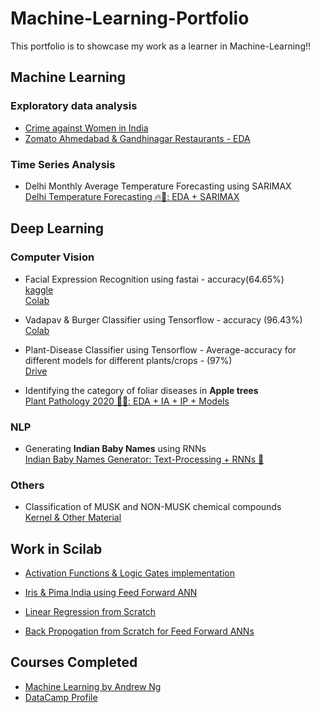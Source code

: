 # Machine-Learning-Portfolio

This portfolio is to showcase my work as a learner in Machine-Learning!!

## Machine Learning

### Exploratory data analysis

* [Crime against Women in India](https://github.com/memr5/Machine-Learning-Portfolio/tree/master/Machine%20Learning/EDA/Crime%20Against%20Women%20in%20India)
* [Zomato Ahmedabad & Gandhinagar Restaurants - EDA](https://github.com/memr5/Machine-Learning-Portfolio/tree/master/Machine%20Learning/EDA/Zomato%20Ahmedabad%20%26%20Gandhinagar%20Restaurants)  

### Time Series Analysis  

* Delhi Monthly Average Temperature Forecasting using SARIMAX   
[Delhi Temperature Forecasting 🔥🌊: EDA + SARIMAX](https://www.kaggle.com/meemr5/delhi-temperature-forecasting-eda-sarimax?scriptVersionId=32533183)

## Deep Learning

### Computer Vision

* Facial Expression Recognition using fastai - accuracy(64.65%)  
[kaggle](https://www.kaggle.com/meemr5/facial-expression-recognition)  
[Colab](https://drive.google.com/open?id=1jimbkBJDgVEB1UYZ_XxB8UkLN8kygh9u)  

* Vadapav & Burger Classifier using Tensorflow - accuracy (96.43%)  
[Colab](https://drive.google.com/open?id=1hOD0dy2H9xNEi9cBHqiMT40nnT3zVUFz)

* Plant-Disease Classifier using Tensorflow - Average-accuracy for different models for different plants/crops - (97%)  
[Drive](https://drive.google.com/drive/folders/1ayNWiYI7_cXbgCoAj7npxq9hCABaT9Rk?usp=sharing)

* Identifying the category of foliar diseases in **Apple trees**  
[Plant Pathology 2020 🍎🍃: EDA + IA + IP + Models](https://www.kaggle.com/meemr5/plant-pathology-2020-eda-ia-ip-models)

### NLP

* Generating **Indian Baby Names** using RNNs  
[Indian Baby Names Generator: Text-Processing + RNNs 👶](https://www.kaggle.com/meemr5/indian-baby-names-generator-text-processing-rnn?scriptVersionId=32527493)

### Others

* Classification of MUSK and NON-MUSK chemical compounds  
[Kernel & Other Material](https://github.com/memr5/Machine-Learning-Portfolio/tree/master/Deep%20Learning/MUSK%20%26%20NON-MUSK%20Compounds%20Classification)


## Work in Scilab

* [Activation Functions & Logic Gates implementation](https://github.com/memr5/Machine-Learning-Portfolio/tree/master/Matlab/Activation%20Functions%20%26%20Logic%20Gates)

* [Iris & Pima India using Feed Forward ANN](https://github.com/memr5/Machine-Learning-Portfolio/tree/master/Matlab/Iris%20%26%20Pima%20India%20using%20ANN)

* [Linear Regression from Scratch](https://github.com/memr5/Machine-Learning-Portfolio/tree/master/Matlab/Linear%20Regression%20from%20Scratch)

* [Back Propogation from Scratch for Feed Forward ANNs](https://github.com/memr5/Machine-Learning-Portfolio/tree/master/Matlab/Back%20Porpogation%20from%20Scratch%20for%20Feed%20Forward%20ANN)

## Courses Completed  

* [Machine Learning by Andrew Ng](https://www.coursera.org/account/accomplishments/verify/J5B7ZEL8RP4U)
* [DataCamp Profile](https://www.datacamp.com/profile/memr5)  
